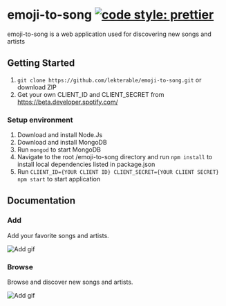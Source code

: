 # emoji-to-song [![code style: prettier](https://img.shields.io/badge/code_style-prettier-ff69b4.svg?style=flat-square)](https://github.com/prettier/prettier)

emoji-to-song is a web application used for discovering new songs and artists

## Getting Started

1.  `git clone https://github.com/lekterable/emoji-to-song.git` or download ZIP
2.  Get your own CLIENT_ID and CLIENT_SECRET from https://beta.developer.spotify.com/

### Setup environment

1.  Download and install Node.Js
2.  Download and install MongoDB
3.  Run `mongod` to start MongoDB
4.  Navigate to the root /emoji-to-song directory and run `npm install` to install local dependencies listed in package.json
5.  Run `CLIENT_ID={YOUR CLIENT ID} CLIENT_SECRET={YOUR CLIENT SECRET} npm start` to start application

## Documentation

### Add

Add your favorite songs and artists.

![Add gif](https://media.giphy.com/media/3j0RTiOxcj4rd1psHi/giphy.gif)

### Browse

Browse and discover new songs and artists.

![Add gif](https://media.giphy.com/media/1Bcey58x3AxTkzP2FY/giphy.gif)
